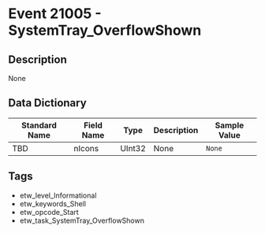 # Event 21005 - SystemTray_OverflowShown

## Description
None

## Data Dictionary
|Standard Name|Field Name|Type|Description|Sample Value|
|---|---|---|---|---|
|TBD|nIcons|UInt32|None|`None`|

## Tags
* etw_level_Informational
* etw_keywords_Shell
* etw_opcode_Start
* etw_task_SystemTray_OverflowShown